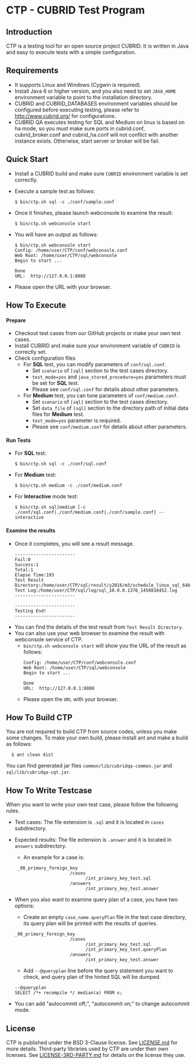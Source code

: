 # CTP - CUBRID Test Program

## Introduction
CTP is a testing tool for an open source project CUBRID. It is written in Java and easy to execute tests with a simple configuration. 


## Requirements
* It supports Linux and Windows (Cygwin is required).
* Install Java 6 or higher version, and you also need to set ``JAVA_HOME`` environment variable to point to the installation directory.
* CUBRID and CUBRID_DATABASES environment variables should be configured before executing testing, please refer to http://www.cubrid.org/ for configurations.
* CUBRID QA executes testing for SQL and Medium on linux is based on ha mode, so you must make sure ports in cubrid.conf, cubrid_broker.conf and cubrid_ha.conf will
  not conflict with another instance exists. Otherwise, start server or broker will be fail.


## Quick Start
* Install a CUBRID build and make sure ``CUBRID`` environment variable is set correctly.
* Execute a sample test as follows:
    ``` 
    $ bin/ctp.sh sql -c ./conf/sample.conf
    ```
 
* Once it finishes, please launch webconsole to examine the result:
    ```
    $ bin/ctp.sh webconsole start
    ```
    
* You will have an output as follows:
    ```
    $ bin/ctp.sh webconsole start
	Config: /home/user/CTP/conf/webconsole.conf
	Web Root: /home/user/CTP/sql/webconsole
	Begin to start ...

	Done
	URL:  http://127.0.0.1:8888    
    ```
	
* Please open the URL with your browser.


## How To Execute
#### Prepare
* Checkout test cases from our GitHub projects or make your own test cases.
* Install CUBRID and make sure your environment variable of ``CUBRID`` is correctly set.
* Check configuration files
  * For **SQL** test, you can modify parameters of ``conf/sql.conf``. 
    * Set ``scenario`` of ``[sql]`` section to the test cases directory.
    * ``test_mode=yes`` and ``java_stored_procedure=yes`` parameters must be set for **SQL** test.
    * Please see ``conf/sql.conf`` for details about other parameters.
  * For **Medium** test, you can tune parameters of ``conf/medium.conf``. 
    * Set ``scenario`` of ``[sql]`` section to the test cases directory.
    * Set ``data_file`` of ``[sql]`` section to the directory path of initial data files for **Medium** test.
    * ``test_mode=yes`` parameter is required.
    * Please see ``conf/medium.conf`` for details about other parameters.

#### Run Tests
* For **SQL** test:
    ```
    $ bin/ctp.sh sql -c ./conf/sql.conf
    ```

* For **Medium** test:
    ```
    $ bin/ctp.sh medium -c ./conf/medium.conf
    ```
    
* For **Interactive** mode test:
    ```
    $ bin/ctp.sh sql|medium [-c ./conf/sql.conf|./conf/medium.conf|./conf/sample.conf] --interactive
    ```

#### Examine the results
* Once it completes, you will see a result message.
    ```
    -----------------------
    Fail:0
    Success:1
    Total:1
    Elapse Time:193
    Test Result Directory:/home/user/CTP/sql/result/y2016/m3/schedule_linux_sql_64bit_24202122_10.0.0_1376
    Test Log:/home/user/CTP/sql/log/sql_10.0.0.1376_1458818452.log
    -----------------------
	
    -----------------------
    Testing End!
    -----------------------
    ```
* You can find the details of the test result from ``Test Result Directory``.
* You can also use your web browser to examine the result with webconsole service of CTP.
  * ``bin/ctp.sh webconsole start`` will show you the URL of the result as follows:
    ```
    Config: /home/user/CTP/conf/webconsole.conf
    Web Root: /home/user/CTP/sql/webconsole
    Begin to start ...
          
    Done
    URL:  http://127.0.0.1:8888
    ```
  * Please open the ``URL`` with your browser.
  
        
## How To Build CTP
You are not required to build CTP from source codes, unless you make some changes. To make your own build, please install ant and make a build as follows: 
  ```
    $ ant clean dist
  ```
You can find generated jar files ``common/lib/cubridqa-common.jar`` and ``sql/lib/cubridqa-cqt.jar``.

## How To Write Testcase
When you want to write your own test case, please follow the following rules.
* Test cases: The file extension is ``.sql`` and it is located in ``cases`` subdirectory. 
* Expected results: The file extension is ``.answer`` and it is located in ``answers`` subdirectory. 
  - An example for a case is:
  ```
   _08_primary_foreign_key
                       /cases
                             /int_primary_key_test.sql
                       /answers
                             /int_primary_key_test.answer
  ```
* When you also want to examine query plan of a case, you have two options:
  - Create an empty ``case_name.queryPlan`` file in the test case directory, its query plan will be printed with the results of queries. 
  ```
  _08_primary_foreign_key
                       /cases
                             /int_primary_key_test.sql
                             /int_primary_key_test.queryPlan
                       /answers
                             /int_primary_key_test.answer
  ```
  - Add ``--@queryplan`` line before the query statement you want to check, and query plan of the hinted SQL will be dumped.
  ```
  --@queryplan
  SELECT /*+ recompile */ median(a) FROM x;
  ```

* You can add "autocommit off;", "autocommit on;" to change autocommit mode. 


## License
CTP is published under the BSD 3-Clause license. See [LICENSE.md](LICENSE.md) for more details.
Third-party libraries used by CTP are under their own licenses. See [LICENSE-3RD-PARTY.md](LICENSE-3RD-PARTY.md) for details on the license they use.

